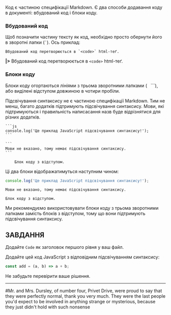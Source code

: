 Код є частиною специфікації Markdown. Є два способи додавання коду в документі: вбудований код і блоки коду.

### Вбудований код

Щоб позначити частину тексту як код, необхідно просто обернути його в зворотні лапки (``` ` ```). Ось приклад:

    Вбудований код перетворюється в `<code>` html-теґ.

**|>** Вбудований код перетворюється в `<code>` html-теґ.

### Блоки коду

Блоки коду огортаються лініями з трьома зворотними лапками (``` ``` ```), або виділені відступом довжиною в чотири пробіли.

Підсвічування синтаксису не є частиною специфікації Markdown. Тим не менш, багато додатків підтримують підсвічування синтаксису. Мови, які підтримуються і правильність написасання назв буде відрізнятися для різних додатків.

    ```js
    console.log('Це приклад JavaScript підсвічування синтаксису!');
    ```

    ```
    Мови не вказано, тому немає підсвічування синтаксису.
    ```

        Блок коду з відступом.

Ці два блоки відображатимуться наступним чином:

```js
console.log('Це приклад JavaScript підсвічування синтаксису!');
```

```
Мови не вказано, тому немає підсвічування синтаксису.
```

    Блок коду з відступом.

Ми рекомендуємо використовувати блоки коду з трьома зворотними лапками замість блоків з відступом, тому що вони підтримують підсвічування синтаксису.

## ЗАВДАННЯ

Додайте `Code` як заголовок першого рівня у ваш файл.

Додайте цей код JavaScript з відповідним підсвічуванням синтаксису:

```js
const add = (a, b) => a + b;
```

Не забудьте перевірити ваше рішення.

---

#Mr. and Mrs. Dursley, of number four, Privet Drive, were proud to say that they were perfectly normal, thank you very much. They were the last people you'd expect to be involved in anything strange or mysterious, because they just didn't hold with such nonsense
